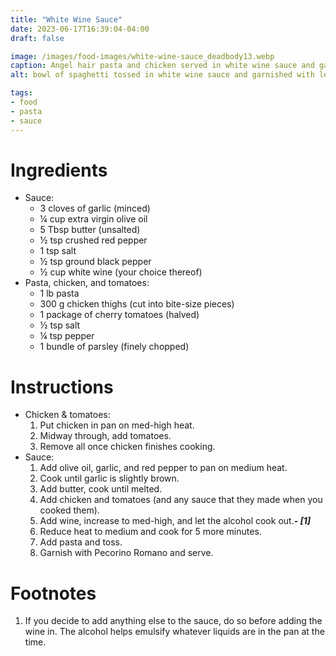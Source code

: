 ```yaml
---
title: "White Wine Sauce"
date: 2023-06-17T16:39:04-04:00
draft: false

image: /images/food-images/white-wine-sauce_deadbody13.webp
caption: Angel hair pasta and chicken served in white wine sauce and garnished with parsley
alt: bowl of spaghetti tossed in white wine sauce and garnished with lemon and parsley

tags:
- food
- pasta
- sauce
---
```


# Ingredients
- Sauce:
    - 3 cloves of garlic (minced)
    - &frac14; cup extra virgin olive oil
    - 5 Tbsp butter (unsalted)
    - &frac12; tsp crushed red pepper
    - 1 tsp salt
    - &frac12; tsp ground black pepper
    - &frac12; cup white wine (your choice thereof)
- Pasta, chicken, and tomatoes:
    - 1 lb pasta
    - 300 g chicken thighs (cut into bite-size pieces)
    - 1 package of cherry tomatoes (halved)
    - &frac12; tsp salt
    - &frac14; tsp pepper
    - 1 bundle of parsley (finely chopped)

# Instructions
- Chicken & tomatoes:
    1. Put chicken in pan on med-high heat.
    1. Midway through, add tomatoes.
    1. Remove all once chicken finishes cooking.
- Sauce:
    1. Add olive oil, garlic, and red pepper to pan on medium heat.
    1. Cook until garlic is slightly brown.
    1. Add butter, cook until melted.
    1. Add chicken and tomatoes (and any sauce that they made when you cooked them).
    1. Add wine, increase to med-high, and let the alcohol cook out.***- [1]***
    1. Reduce heat to medium and cook for 5 more minutes.
    1. Add pasta and toss.
    1. Garnish with Pecorino Romano and serve.

<div class="footnotes">

# Footnotes
1. If you decide to add anything else to the sauce, do so before adding the wine in. The alcohol helps emulsify whatever liquids are in the pan at the time.

</div>
